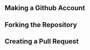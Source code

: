 
<a id='Making-a-Github-Account-1'></a>

## Making a Github Account


<a id='Forking-the-Repository-1'></a>

## Forking the Repository


<a id='Creating-a-Pull-Request-1'></a>

## Creating a Pull Request

